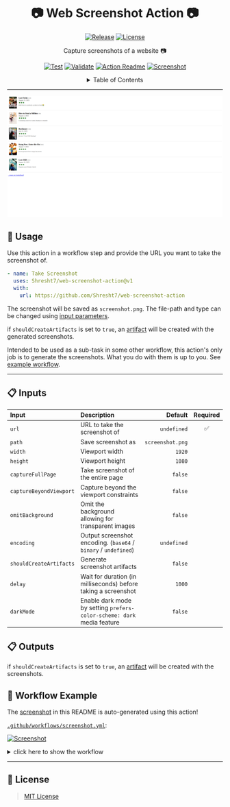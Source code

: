 <!-- ===================== -->
<!-- WEB SCREENSHOT ACTION -->
<!-- ===================== -->

<h1 align='center'>
  📷 Web Screenshot Action 📷
</h1>

<!-- REPOSITORY BADGES -->
<!-- ================= -->

<div align='center'>

[![Release](https://img.shields.io/github/v/release/Shresht7/web-screenshot-action?style=for-the-badge)](https://github.com/Shresht7/web-screenshot-action/releases)
[![License](https://img.shields.io/github/license/Shresht7/web-screenshot-action?style=for-the-badge)](./LICENSE)

</div>

<!-- DESCRIPTION -->
<!-- =========== -->

<p align='center'>
  <!-- slot: description -->
Capture screenshots of a website 📷
<!-- /slot -->
</p>

<!-- WORKFLOW BADGES -->
<!-- =============== -->

<div align='center'>

[![Test](https://github.com/Shresht7/web-screenshot-action/actions/workflows/test.yml/badge.svg)](https://github.com/Shresht7/web-screenshot-action/actions/workflows/test.yml)
[![Validate](https://github.com/Shresht7/web-screenshot-action/actions/workflows/validate.yml/badge.svg)](https://github.com/Shresht7/web-screenshot-action/actions/workflows/validate.yml)
[![Action Readme](https://github.com/Shresht7/web-screenshot-action/actions/workflows/action-readme.yml/badge.svg)](https://github.com/Shresht7/web-screenshot-action/actions/workflows/action-readme.yml)
[![Screenshot](https://github.com/Shresht7/web-screenshot-action/actions/workflows/screenshot.yml/badge.svg)](https://github.com/Shresht7/web-screenshot-action/actions/workflows/screenshot.yml)

</div>

<!-- TABLE OF CONTENTS -->
<!-- ================= -->

<details>

<summary align='center'>Table of Contents</summary>

- [📖 Usage](#-usage)
- [📋 Inputs](#-inputs)
- [📋 Outputs](#-outputs)
- [📄 Workflow Example](#-workflow-example)
- [📑 License](#-license)

</details>

---

![Example-Screenshot](./screenshot.png)

<!-- USAGE -->
<!-- ===== -->

## 📖 Usage

Use this action in a workflow step and provide the URL you want to take the screenshot of.

```yaml
- name: Take Screenshot
  uses: Shresht7/web-screenshot-action@v1
  with:
    url: https://github.com/Shresht7/web-screenshot-action
```

The screenshot will be saved as `screenshot.png`. The file-path and type can be changed using [input parameters](#-inputs).

if `shouldCreateArtifacts` is set to `true`, an [artifact](https://help.github.com/en/actions/configuring-and-managing-workflows/persisting-workflow-data-using-artifacts) will be created with the generated screenshots.

Intended to be used as a sub-task in some other workflow, this action's only job is to generate the screenshots. What you do with them is up to you. See [example workflow](#-workflow-example).

---

## 📋 Inputs

<!-- slot: inputs -->
| Input                   | Description                                                            |          Default | Required |
| :---------------------- | :--------------------------------------------------------------------- | ---------------: | :------: |
| `url`                   | URL to take the screenshot of                                          |      `undefined` |     ✅    |
| `path`                  | Save screenshot as                                                     | `screenshot.png` |          |
| `width`                 | Viewport width                                                         |           `1920` |          |
| `height`                | Viewport height                                                        |           `1080` |          |
| `captureFullPage`       | Take screenshot of the entire page                                     |          `false` |          |
| `captureBeyondViewport` | Capture beyond the viewport constraints                                |          `false` |          |
| `omitBackground`        | Omit the background allowing for transparent images                    |          `false` |          |
| `encoding`              | Output screenshot encoding. (`base64` / `binary` / `undefined`)        |      `undefined` |          |
| `shouldCreateArtifacts` | Generate screenshot artifacts                                          |          `false` |          |
| `delay`                 | Wait for duration (in milliseconds) before taking a screenshot         |           `1000` |          |
| `darkMode`              | Enable dark mode by setting `prefers-color-scheme: dark` media feature |          `false` |          |
<!-- /slot -->

## 📋 Outputs

if `shouldCreateArtifacts` is set to `true`, an [artifact](https://help.github.com/en/actions/configuring-and-managing-workflows/persisting-workflow-data-using-artifacts) will be created with the screenshots.

<!-- slot: outputs -->

<!-- /slot -->

## 📄 Workflow Example

The [screenshot](#-web-screenshot-action) in this README is auto-generated using this action!

[`.github/workflows/screenshot.yml`](./.github/workflows/screenshot.yml):

[![Screenshot](https://github.com/Shresht7/web-screenshot-action/actions/workflows/screenshot.yml/badge.svg)](https://github.com/Shresht7/web-screenshot-action/actions/workflows/screenshot.yml)


<!-- WORKFLOW EXAMPLE -->
<!-- ================ -->

<details>

<summary>
  click here to show the workflow
</summary>

<br />

<!-- slot: example,        prepend: ```yaml, append: ``` -->
```yaml
# ============================
#         SCREENSHOT
# ----------------------------
# Take screenshot of a website
# ============================

name: Screenshot

# Activation Events
# =================

on:
  workflow_dispatch: # When a workflow event is dispatched manually

# Jobs
# ====

jobs:
  screenshot:
    runs-on: ubuntu-latest

    name: Screenshot
    steps:
      # Actions/Checkout ✅
      # ===================

      # Required for GITHUB_WORKSPACE
      - name: Checkout
        uses: actions/checkout@v3

      # Take Screenshots 📷
      # ===================

      - name: Screenshot
        uses: Shresht7/web-screenshot-action@v1
        id: screenshot
        with:
          url: https://lb-embed-content.bokonon.dev/?username=laminthurein
          path: screenshot.png

      - name: Screenshot-Light
        uses: Shresht7/web-screenshot-action@v1
        id: screenshot-light
        with:
          url: https://lb-embed-content.bokonon.dev/?username=laminthurein
          path: screenshots/screenshot-light.png

      - name: Screenshot-Dark
        uses: Shresht7/web-screenshot-action@v1
        id: screenshot-dark
        with:
          url: https://lb-embed-content.bokonon.dev/?username=laminthurein
          path: screenshots/screenshot-dark.png
          darkMode: true

      # Push to Main 🌐
      # ===============

      # Check if there are any changes in the current-working-directory
      - name: check for changes
        id: git-diff
        run: |
          if git diff --exit-code; then
          echo "changes_exist::false" 
          else
          echo "changes_exist::true" 
          fi

      - name: add, commit and push
        if: ${{ steps.git-diff.outputs.changes_exist == 'true' }}
        run: |
          git config user.name 'github-actions[bot]'
          git config user.email 'github-actions[bot]@users.noreply.github.com'
          git add .
          git commit -m 'Update screenshot 📷'
          git push

```
<!-- /slot -->

</details>

---

<!-- LICENSE -->
<!-- ======= -->

## 📑 License

> [MIT License](./LICENSE)